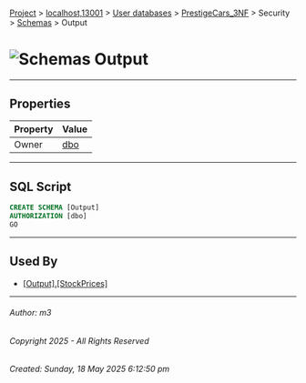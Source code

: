 #### 

[Project](../../../../../index.md) > [localhost,13001](../../../../index.md) > [User databases](../../../index.md) > [PrestigeCars_3NF](../../index.md) > Security > [Schemas](Schemas.md) > Output

# ![Schemas](../../../../../Images/Schema32.png) Output

---

## <a name="#properties"></a>Properties

| Property | Value |
|---|---|
| Owner | [dbo](../Users/_dbo.md) |


---

## <a name="#sqlscript"></a>SQL Script

```sql
CREATE SCHEMA [Output]
AUTHORIZATION [dbo]
GO

```


---

## <a name="#usedby"></a>Used By

* [[Output].[StockPrices]](../../Tables/Output_StockPrices.md)


---

###### Author:  m3

###### Copyright 2025 - All Rights Reserved

###### Created: Sunday, 18 May 2025 6:12:50 pm

